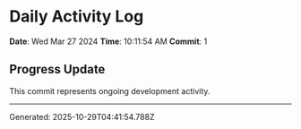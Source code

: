 # Daily Activity Log

**Date**: Wed Mar 27 2024
**Time**: 10:11:54 AM
**Commit**: 1

## Progress Update

This commit represents ongoing development activity.

---
Generated: 2025-10-29T04:41:54.788Z
